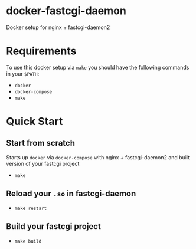 # docker-fastcgi-daemon
Docker setup for nginx + fastcgi-daemon2

# Requirements
To use this docker setup via `make` you should have the following commands in your `$PATH`:
* `docker`
* `docker-compose`
* `make`

# Quick Start
## Start from scratch
Starts up `docker` via `docker-compose` with nginx + fastcgi-daemon2 and built version of your fastcgi project

* `make`

## Reload your `.so` in fastcgi-daemon
* `make restart`

## Build your fastcgi project
* `make build`